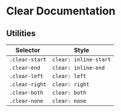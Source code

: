 # Clear Documentation

## Utilities

| Selector       | Style                 |
| -------------- | --------------------- |
| `.clear-start` | `clear: inline-start` |
| `.clear-end`   | `clear: inline-end`   |
| `.clear-left`  | `clear: left`         |
| `.clear-right` | `clear: right`        |
| `.clear-both`  | `clear: both`         |
| `.clear-none`  | `clear: none`         |
